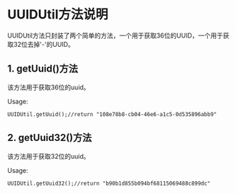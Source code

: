 # UUIDUtil方法说明
UUIDUtil方法只封装了两个简单的方法，一个用于获取36位的UUID，一个用于获取32位去掉'-'的UUID。

## 1. getUuid()方法
该方法用于获取36位的uuid。

Usage:

```
UUIDUtil.getUuid();//return "108e78b8-cb04-46e6-a1c5-0d535896abb9"

```

## 2. getUuid32()方法
该方法用于获取32位的uuid。

Usage:

```
UUIDUtil.getUuid32();//return "b90b1d855b094bf68115069488c899dc"
```